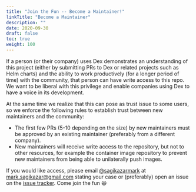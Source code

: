 ```yaml
---
title: "Join the Fun -- Become a Maintainer!"
linkTitle: "Become a Maintainer"
description: ""
date: 2020-09-30
draft: false
toc: true
weight: 100
---
```


If a person (or their company) uses Dex demonstrates an understanding of this
project (either by submitting PRs to Dex or related projects such as Helm
charts) and the ability to work productively (for a longer period of time) with the community, that person
can have write access to this repo. We want to be liberal with this privilege
and enable companies using Dex to have a voice in its development.

At the same time we realize that this can pose as trust issue to some users,
so we enforce the following rules to establish trust between new maintainers and the community:

- The first few PRs (5-10 depending on the size) by new maintainers must be approved by an existing maintainer
(preferably from a different company).
- New maintainers will receive write access to the repository, but not to other resources,
  for example the container image repository to prevent new maintainers from being able to unilaterally push images.

If you would like access, please email [@sagikazarmark](https://github.com/sagikazarmark/) at [mark.sagikazar@gmail.com](mailto:mark.sagikazar@gmail.com)
stating your case or (preferably) open an issue on the [issue tracker](https://github.com/dexidp/dex/issues). Come join the fun 😃
